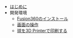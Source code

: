 
* [はじめに](README.md)
* 開発環境
    * [Fusion360のインストール](/dev/install.md)
    * [画面の操作](/dev/op.md)
    * [球を3D Printerで印刷する](/dev/hello.md)